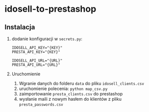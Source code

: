 # idosell-to-prestashop

## Instalacja

1. dodanie konfiguracji w `secrets.py`:

   ```
   IDOSELL_API_KEY="{KEY}"
   PRESTA_API_KEY="{KEY}"

   IDOSELL_API_URL="{URL}"
   PRESTA_API_URL="{URL}"
   ```
2. Uruchomienie
    1. Wgranie danych do folderu `data` do pliku `idosell_clients.csv`
    2. uruchomienie polecenia: `python map_csv.py`
    3. zaimportowanie `presta_clients.csv` do prestashop
    4. wysłanie maili z nowym hasłem do klientów z pliku `presta_passwords.csv`
